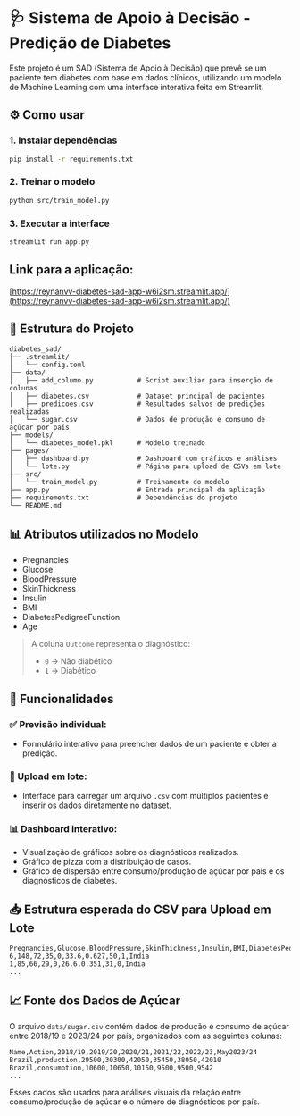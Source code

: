 # 🩺 Sistema de Apoio à Decisão - Predição de Diabetes

Este projeto é um SAD (Sistema de Apoio à Decisão) que prevê se um paciente tem diabetes com base em dados clínicos, utilizando um modelo de Machine Learning com uma interface interativa feita em Streamlit.

## ⚙️ Como usar

### 1. Instalar dependências

```bash
pip install -r requirements.txt
```

### 2. Treinar o modelo

```bash
python src/train_model.py
```

### 3. Executar a interface

```bash
streamlit run app.py
```

## Link para a aplicação:
[https://reynanvv-diabetes-sad-app-w6i2sm.streamlit.app/](https://reynanvv-diabetes-sad-app-w6i2sm.streamlit.app/)

## 📁 Estrutura do Projeto

```
diabetes_sad/
├── .streamlit/
│   └── config.toml
├── data/
│   ├── add_column.py           # Script auxiliar para inserção de colunas
│   ├── diabetes.csv            # Dataset principal de pacientes
│   ├── predicoes.csv           # Resultados salvos de predições realizadas
│   └── sugar.csv               # Dados de produção e consumo de açúcar por país
├── models/
│   └── diabetes_model.pkl      # Modelo treinado
├── pages/
│   ├── dashboard.py            # Dashboard com gráficos e análises
│   └── lote.py                 # Página para upload de CSVs em lote
├── src/
│   └── train_model.py          # Treinamento do modelo
├── app.py                      # Entrada principal da aplicação
├── requirements.txt            # Dependências do projeto
└── README.md
```

## 📊 Atributos utilizados no Modelo

- Pregnancies
- Glucose
- BloodPressure
- SkinThickness
- Insulin
- BMI
- DiabetesPedigreeFunction
- Age

> A coluna `Outcome` representa o diagnóstico:
> - `0` → Não diabético
> - `1` → Diabético

## 🔁 Funcionalidades

### ✅ Previsão individual:
- Formulário interativo para preencher dados de um paciente e obter a predição.

### 📂 Upload em lote:
- Interface para carregar um arquivo `.csv` com múltiplos pacientes e inserir os dados diretamente no dataset.

### 📊 Dashboard interativo:
- Visualização de gráficos sobre os diagnósticos realizados.
- Gráfico de pizza com a distribuição de casos.
- Gráfico de dispersão entre consumo/produção de açúcar por país e os diagnósticos de diabetes.

## 📥 Estrutura esperada do CSV para Upload em Lote

```csv
Pregnancies,Glucose,BloodPressure,SkinThickness,Insulin,BMI,DiabetesPedigreeFunction,Age,Outcome,Country
6,148,72,35,0,33.6,0.627,50,1,India
1,85,66,29,0,26.6,0.351,31,0,India
...
```

## 📈 Fonte dos Dados de Açúcar

O arquivo `data/sugar.csv` contém dados de produção e consumo de açúcar entre 2018/19 e 2023/24 por país, organizados com as seguintes colunas:

```csv
Name,Action,2018/19,2019/20,2020/21,2021/22,2022/23,May2023/24
Brazil,production,29500,30300,42050,35450,38050,42010
Brazil,consumption,10600,10650,10150,9500,9500,9542
...
```

Esses dados são usados para análises visuais da relação entre consumo/produção de açúcar e o número de diagnósticos por país.
